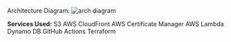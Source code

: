 Architecture Diagram:
![arch diagram](https://github.com/saiguru0421/AWS-resume-site/assets/149320250/b418ca9a-7926-426e-a080-158d5f2f0eea)

**Services Used:**
    S3
    AWS CloudFront
    AWS Certificate Manager
    AWS Lambda
    Dynamo DB
    GitHub Actions
    Terraform
